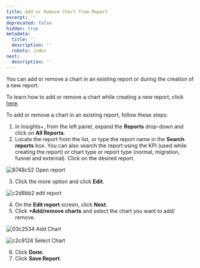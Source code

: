 ```yaml
---
title: Add or Remove Chart from Report
excerpt: ''
deprecated: false
hidden: true
metadata:
  title: ''
  description: ''
  robots: index
next:
  description: ''
---
```

You can add or remove a chart in an existing report or during the creation of a new report. 

To learn how to add or remove a chart while creating a new report, click [here](https://docs.capillarytech.com/docs/create-publish-report). 

To add or remove a chart in an existing report, follow these steps:

1. In Insights+, from the left panel, expand the **Reports** drop-down and click on **All Reports**. 
2. Locate the report from the list, or type the report name in the **Search reports** box. You can also search the report using the KPI (used while creating the report) or chart type or report type (normal, migration, funnel and external). Click on the desired report.

![8748c52 Open report](https://files.readme.io/8748c52-Open_report.png)

3. Click the more option and click **Edit**.

![c2d8bb2 edit report](https://files.readme.io/c2d8bb2-edit_report.png)

4. On the **Edit report** screen, click **Next**.
5. Click **+Add/remove charts** and select the chart you want to add/ remove. 

![03c2534 Add Chart](https://files.readme.io/03c2534-Add_Chart.png)

![c2c9124 Select Chart](https://files.readme.io/c2c9124-Select_Chart.png)

6. Click **Done**.
7. Click **Save Report**.
